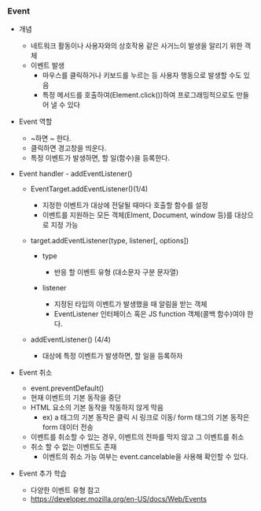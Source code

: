 ### Event

- 개념

  - 네트워크 활동이나 사용자와의 상호작용 같은 사거느이 발생을 알리기 위한 객체
  - 이벤트 발생
    - 마우스를 클릭하거나 키보드를 누르는 등 사용자 행동으로 발생할 수도 있음
    - 특정 메서드를 호출하여(Element.click())하여 프로그래밍적으로도 만들어 낼 수 있다

- Event 역할

  - ~하면 ~ 한다. 
  - 클릭하면 경고창을 띄운다. 
  - 특정 이벤트가 발생하면, 할 일(함수)을 등록한다.

- Event handler - addEventListener() 

  - EventTarget.addEventListener()(1/4)
    - 지정한 이벤트가 대상에 전달될 때마다 호출할 함수를 설정
    - 이벤트를 지원하는 모든 객체(Elment, Document, window 등)를 대상으로 지정 가능

  

  - target.addEventListener(type, listener[, options])

    - type

      - 반응 할 이벤트 유형 (대소문자 구분 문자열)

    - listener

      - 지정된 타입의 이벤트가 발생했을 때 알림을 받는 객체
      - EventListener 인터페이스 혹은 JS function 객체(콜백 함수)여야 한다.

      

  - addEventListener() (4/4) 

    - 대상에 특정 이벤트가 발생하면, 할 일을 등록하자

    

  

  

  

- Event 취소
  - event.preventDefault()
  - 현재 이벤트의 기본 동작을 중단
  - HTML 요소의 기본 동작을 작동하지 않게 막음
    - ex) a 태그의 기본 동작은 클릭 시 링크로 이동/ form 태그의 기본 동작은 form 데이터 전송
  - 이벤트를 취소할 수 있는 경우, 이벤트의 전파를 막지 않고 그 이벤트를 취소
  - 취소 할 수 없는 이벤트도 존재
    - 이벤트의 취소 가능 여부는 event.cancelable을 사용해 확인할 수 있다.
- Event 추가 학습
  - 다양한 이벤트 유형 참고
  - https://developer.mozilla.org/en-US/docs/Web/Events